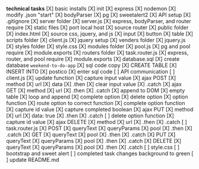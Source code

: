 **technical tasks**
[X] basic installs
    [X] init
    [X] express
    [X] nodemon
        [X] modify .json "start"
    [X] bodyParser
    [X] pg
    [X] sweetalert2
    <!-- [ ] heroku -->
[X] API setup
    [X] .gitignore 
    [X] server folder
        [X] server.js
            [X] express, bodyParser, and router require
            [X] static files
            [X] port local host
            [X] source router
        [X] public folder
            [X] index.html
                [X] source css, jquery, and js
                [X] input
                [X] button
                [X] table
            [X] scripts folder
                [X] client.js
                    [X] jquery setup
            [X] venders folder
                [X] jquery.js
            [X] styles folder
                [X] style.css
            [X] modules folder
                [X] pool.js
                    [X] pg and pool require
                    [X] module.exports
            [X] routers folder
                [X] task.router.js
                    [X] express, router, and pool require
                    [X] module.exports
    [X] database.sql
        [X] create database `weekend-to-do-app`
        [X] sql code copy
            [X] CREATE TABLE
            [X] INSERT INTO
    [X] postico
        [X] enter sql code
[ ] API communication
    [ ] client.js
        [X] update function
            [X] capture input value
        [X] ajax POST
            [X] method
            [X] url
            [X] data
            [X] .then
                [X] clear input value
            [X] .catch
        [X] ajax GET
            [X] method
            [X] url
            [X] .then
            [X] .catch
        [X] append to DOM
            [X] empty table
            [X] loop and append
            [X] complete option
            [X] delete option
        [X] option function
            [X] route option to correct function
        [X] complete option function
            [X] capture id value
            [X] capture completed boolean
        [X] ajax PUT
            [X] method
            [X] url
            [X] data: true
            [X] .then
            [X] .catch
        [ ] delete option function
            [X] capture id value
        [X] ajax DELETE
            [X] method
            [X] url
            [X] .then
            [X] .catch
    [ ] task.router.js
        [X] POST
            [X] queryText
            [X] queryParams
            [X] pool
                [X] .then
                [X] .catch
        [X] GET
            [X] queryText
            [X] pool
                [X] .then
                [X] .catch
        [X] PUT
            [X] queryText
            [X] queryParams
            [X] pool
                [X] .then
                [X] .catch
        [X] DELETE
            [X] queryText
            [X] queryParams
            [X] pool
                [X] .then
                [X] .catch
    [ ] style.css
        [ ] bootstrap and sweet alert
        [ ] completed task changes background to green
    [ ] update README.md
